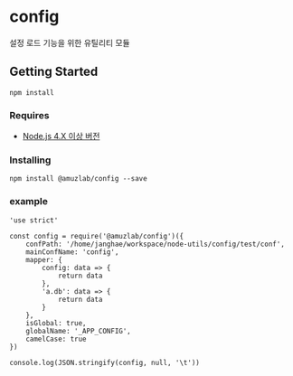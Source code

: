 # **config**
설정 로드 기능을 위한 유틸리티 모듈

## Getting Started
```
npm install
```

### Requires
* [Node.js 4.X 이상 버전](https://nodejs.org/en/docs/)

### Installing
```
npm install @amuzlab/config --save
```

### example
```
'use strict'

const config = require('@amuzlab/config')({
    confPath: '/home/janghae/workspace/node-utils/config/test/conf',
    mainConfName: 'config',
    mapper: {
        config: data => {
            return data
        },
        'a.db': data => {
            return data
        }
    },
    isGlobal: true,
    globalName: '_APP_CONFIG',
    camelCase: true
})

console.log(JSON.stringify(config, null, '\t'))
```
